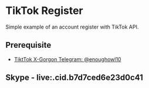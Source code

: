 # TikTok Register

Simple example of an account register with TikTok API.

## Prerequisite

- [TiktTok X-Gorgon Telegram: @enoughowl10](https://t.me/enoughowl10)

## Skype - live:.cid.b7d7ced6e23d0c41

